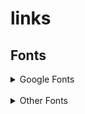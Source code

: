 # links

## Fonts

<details>
  <summary>Google Fonts</summary>
  
  1. [Kosugi Maru](https://fonts.google.com/specimen/Kosugi+Maru?query=kosugi&noto.query=maru)
  2. [Noto Sans Japanese](https://fonts.google.com/noto/specimen/Noto+Sans+JP?query=noto+san)
</details>
<br />
<details>
  <summary>Other Fonts</summary>
  
  1. Chihaya Gothic (ちはやゴシック)
      - [Font Download Link](https://welina.xyz/font/tegaki/gothic/)
      - Author: [ちはや](https://welina.xyz/)
</details>
